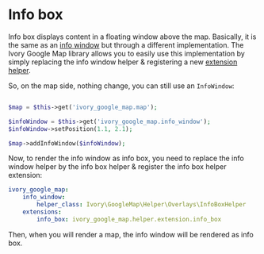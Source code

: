 # Info box

Info box displays content in a floating window above the map. Basically, it is the same as an
[info window](http://github.com/egeloen/IvoryGoogleMapBundle/blob/master/Resources/doc/usage/overlays/info_window.md)
but through a different implementation. The Ivory Google Map library allows you to easily use this implementation by
simply replacing the info window helper & registering a new [extension helper](http://github.com/egeloen/IvoryGoogleMapBundle/blob/master/Resources/doc/usage/helper/extension.md).

So, on the map side, nothing change, you can still use an `InfoWindow`:

``` php

$map = $this->get('ivory_google_map.map');

$infoWindow = $this->get('ivory_google_map.info_window');
$infoWindow->setPosition(1.1, 2.1);

$map->addInfoWindow($infoWindow);
```

Now, to render the info window as info box, you need to replace the info window helper by the info box helper &
register the info box helper extension:

``` yaml
ivory_google_map:
    info_window:
        helper_class: Ivory\GoogleMap\Helper\Overlays\InfoBoxHelper
    extensions:
        info_box: ivory_google_map.helper.extension.info_box
```

Then, when you will render a map, the info window will be rendered as info box.
